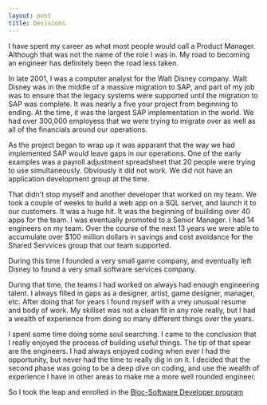 ```yaml
---
layout: post
title: Decisions
---
```

I have spent my career as what most people would call a Product Manager. Although that was not the name of the role I was in. My road to becoming an engineer has definitely been the road less taken.

In late 2001, I was a computer analyst for the Walt Disney company. Walt Disney was in the middle of a massive migration to SAP, and part of my job was to ensure that the legacy systems were supported until the migration to SAP was complete. It was nearly a five your project from beginning to ending. At the time, it was the largest SAP implementation in the world. We had over 300,000 employess that we were trying to migrate over as well as all of the financials around our operations.

As the project began to wrap up it was apparant that the way we had implemented SAP would leave gaps in our operations. One of the early examples was a payroll adjustment spreadsheet that 20 people were trying to use simultaneously. Obviously it did not work. We did not have an application development group at the time.

That didn't stop myself and another developer that worked on my team. We took a couple of weeks to build a web app on a SQL server, and launch it to our customers. It was a huge hit. It was the beginning of buiilding over 40 apps for the team. I was eventually promoted to a Senior Manager. I had 14 engineers on my team. Over the course of the next 13 years we were able to accumulate over $100 million dollars in savings and cost avoidance for the Shared Servvices group that our team supported.

During this time I founded a very small game company, and eventually left Disney to found a very small software services company.

During that time, the teams I had worked on always had enough engineering talent. I always filled in gaps as a designer, artist, game designer, manager, etc. After doing that for years I found myself with a vrey unusual resume and body of work. My skillset was not a clean fit in any role really, but I had a wealth of experience from doing so many different things over the years.

I spent some time doing some soul searching. I came to the conclusion that I really enjoyed the process of building useful things. The tip of that spear are the engineers. I had always enjoyed coding when ever I had the opportunity, but never had the time to really dig in on it. I decided that the second phase was going to be a deep dive on coding, and use the wealth of experience I have in other areas to make me a more well rounded engineer.

So I took the leap and enrolled in the [Bloc-Software Developer program](https://www.bloc.io/software-developer-track)   
